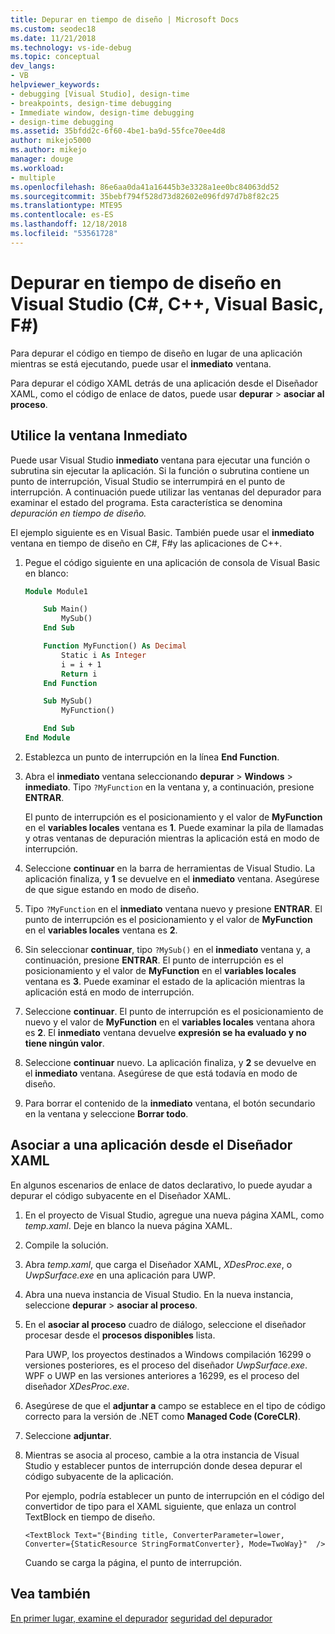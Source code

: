 ```yaml
---
title: Depurar en tiempo de diseño | Microsoft Docs
ms.custom: seodec18
ms.date: 11/21/2018
ms.technology: vs-ide-debug
ms.topic: conceptual
dev_langs:
- VB
helpviewer_keywords:
- debugging [Visual Studio], design-time
- breakpoints, design-time debugging
- Immediate window, design-time debugging
- design-time debugging
ms.assetid: 35bfdd2c-6f60-4be1-ba9d-55fce70ee4d8
author: mikejo5000
ms.author: mikejo
manager: douge
ms.workload:
- multiple
ms.openlocfilehash: 86e6aa0da41a16445b3e3328a1ee0bc84063dd52
ms.sourcegitcommit: 35bebf794f528d73d82602e096fd97d7b8f82c25
ms.translationtype: MTE95
ms.contentlocale: es-ES
ms.lasthandoff: 12/18/2018
ms.locfileid: "53561728"
---
```

# <a name="debug-at-design-time-in-visual-studio-c-c-visual-basic-f"></a>Depurar en tiempo de diseño en Visual Studio (C#, C++, Visual Basic, F#)

Para depurar el código en tiempo de diseño en lugar de una aplicación mientras se está ejecutando, puede usar el **inmediato** ventana. 

Para depurar el código XAML detrás de una aplicación desde el Diseñador XAML, como el código de enlace de datos, puede usar **depurar** > **asociar al proceso**.
  
## <a name="use-the-immediate-window"></a>Utilice la ventana Inmediato  

Puede usar Visual Studio **inmediato** ventana para ejecutar una función o subrutina sin ejecutar la aplicación. Si la función o subrutina contiene un punto de interrupción, Visual Studio se interrumpirá en el punto de interrupción. A continuación puede utilizar las ventanas del depurador para examinar el estado del programa. Esta característica se denomina *depuración en tiempo de diseño.*  

El ejemplo siguiente es en Visual Basic. También puede usar el **inmediato** ventana en tiempo de diseño en C#, F#y las aplicaciones de C++.

1. Pegue el código siguiente en una aplicación de consola de Visual Basic en blanco:  
   
   ```vb  
   Module Module1
   
       Sub Main()
           MySub()
       End Sub
   
       Function MyFunction() As Decimal
           Static i As Integer
           i = i + 1
           Return i
       End Function
   
       Sub MySub()
           MyFunction()
   
       End Sub
   End Module
   ```  
   
1. Establezca un punto de interrupción en la línea **End Function**.  
   
1. Abra el **inmediato** ventana seleccionando **depurar** > **Windows** > **inmediato**. Tipo `?MyFunction` en la ventana y, a continuación, presione **ENTRAR**.   
   
   El punto de interrupción es el posicionamiento y el valor de **MyFunction** en el **variables locales** ventana es **1**. Puede examinar la pila de llamadas y otras ventanas de depuración mientras la aplicación está en modo de interrupción. 
   
1. Seleccione **continuar** en la barra de herramientas de Visual Studio. La aplicación finaliza, y **1** se devuelve en el **inmediato** ventana. Asegúrese de que sigue estando en modo de diseño.  
   
1. Tipo `?MyFunction` en el **inmediato** ventana nuevo y presione **ENTRAR**. El punto de interrupción es el posicionamiento y el valor de **MyFunction** en el **variables locales** ventana es **2**. 
   
1. Sin seleccionar **continuar**, tipo `?MySub()` en el **inmediato** ventana y, a continuación, presione **ENTRAR**. El punto de interrupción es el posicionamiento y el valor de **MyFunction** en el **variables locales** ventana es **3**. Puede examinar el estado de la aplicación mientras la aplicación está en modo de interrupción. 
   
1. Seleccione **continuar**. El punto de interrupción es el posicionamiento de nuevo y el valor de **MyFunction** en el **variables locales** ventana ahora es **2**. El **inmediato** ventana devuelve **expresión se ha evaluado y no tiene ningún valor**.
   
1. Seleccione **continuar** nuevo. La aplicación finaliza, y **2** se devuelve en el **inmediato** ventana. Asegúrese de que está todavía en modo de diseño.
   
1. Para borrar el contenido de la **inmediato** ventana, el botón secundario en la ventana y seleccione **Borrar todo**. 

## <a name="attach-to-an-app-from-the-xaml-designer"></a>Asociar a una aplicación desde el Diseñador XAML

En algunos escenarios de enlace de datos declarativo, lo puede ayudar a depurar el código subyacente en el Diseñador XAML.

1. En el proyecto de Visual Studio, agregue una nueva página XAML, como *temp.xaml*. Deje en blanco la nueva página XAML. 
   
1. Compile la solución.
   
1. Abra *temp.xaml*, que carga el Diseñador XAML, *XDesProc.exe*, o *UwpSurface.exe* en una aplicación para UWP. 
   
1. Abra una nueva instancia de Visual Studio. En la nueva instancia, seleccione **depurar** > **asociar al proceso**. 
   
1. En el **asociar al proceso** cuadro de diálogo, seleccione el diseñador procesar desde el **procesos disponibles** lista.
   
   Para UWP, los proyectos destinados a Windows compilación 16299 o versiones posteriores, es el proceso del diseñador *UwpSurface.exe*. WPF o UWP en las versiones anteriores a 16299, es el proceso del diseñador *XDesProc.exe*.
   
1. Asegúrese de que el **adjuntar a** campo se establece en el tipo de código correcto para la versión de .NET como **Managed Code (CoreCLR)**. 
   
1. Seleccione **adjuntar**.
   
1. Mientras se asocia al proceso, cambie a la otra instancia de Visual Studio y establecer puntos de interrupción donde desea depurar el código subyacente de la aplicación.
   
   Por ejemplo, podría establecer un punto de interrupción en el código del convertidor de tipo para el XAML siguiente, que enlaza un control TextBlock en tiempo de diseño.
   
    ```xaml
    <TextBlock Text="{Binding title, ConverterParameter=lower, Converter={StaticResource StringFormatConverter}, Mode=TwoWay}"  />
    ```
   Cuando se carga la página, el punto de interrupción.
  
## <a name="see-also"></a>Vea también  
 [En primer lugar, examine el depurador](../debugger/debugger-feature-tour.md) [seguridad del depurador](../debugger/debugger-security.md)   